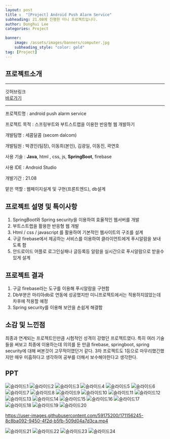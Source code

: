 ```yaml
---
layout: post
title :  "[Project] Android Push Alarm Service"
subheading: 21.08에 진행한 미니 프로젝트입니다.
author: Donghui Lee
categories: Project

banner:
    image: /assets/images/banners/computer.jpg
    subheading_style: "color: gold"
tag: [Project]
---
```

## 프로젝트소개

---
깃허브링크  
[바로가기](https://github.com/bingdul/Project02_android-push-alarm-service.git)  

---

프로젝트명 : android push alarm service

프로젝트 목적 : 스프링부트와 부트스트랩을 이용한 반응형 웹 개발하기

개발팀명 : 세콤달콤 (secom dalcom)

개발팀원 : 박경인(팀장), 이동희(본인), 김광일, 이동진, 곽연호

사용 기술 : **Java**, html , css, js, **SpringBoot**, firebase

사용 IDE : Android Studio

개발기간 : 21.08

맡은 역할 : 웹페이지설계 및 구현(프론트엔드), db설계

## 프로젝트 설명 및 특이사항
  1.  SpringBoot와 Spring security을 이용하여 효율적인 웹서버를 개발
  2.  부트스트랩을 활용한 반응형 웹 개발 
  3.  Html / css / javascript 를 활용하여 기본적인 웹사이트의 구조를 설계
  4.  구글 firebase에서 제공하는 서비스를 이용하여 클라이언트에게 푸시알람을 보내도록 함
  5.  안드로이드 어플로 로그인실패나 글등록등 알람을 실시간으로 푸시알람으로 받을수있게 설계

## 프로젝트 결과
  1. 구글 firebase라는 도구를 이용해 푸시알람을 구현함
  2. Db부분은 마리아db로 연동에 성공했지만 미니프로젝트에서는 적용하지않았는데 차후에 적용할 예정
  3. Spring security를 이용해 보안을 손쉽게 해결함

## 소감 및 느낀점
최종과 연계되는 프로젝트인만큼 시험적인 성격이 강했던 프로젝트였다. 특히 여러 기술들을 써보고 최종에 이용하는데 의의를 둔 만큼 firebase, springboot, spring security에 대해 써본것이 고무적이였던거 같다.
3차 프로젝트도 1등으로 마무리했긴했지만 매우 미흡하다고 생각하여 공부를 더해서 보수해야한다고 생각한다.


## PPT
![슬라이드1](https://user-images.githubusercontent.com/59175200/171155795-2e449aeb-46ef-4b45-b3ed-7a8b02c94565.PNG)
![슬라이드2](https://user-images.githubusercontent.com/59175200/171155803-0c133023-f117-435d-96a7-d5d697e9865e.PNG)
![슬라이드3](https://user-images.githubusercontent.com/59175200/171155808-32c87cb5-371e-4380-9910-53e2b82e9379.PNG)
![슬라이드4](https://user-images.githubusercontent.com/59175200/171155811-e71eb1da-8723-448b-9869-8d5ad8b66372.PNG)
![슬라이드5](https://user-images.githubusercontent.com/59175200/171155813-356fc325-7fb1-44cd-bbce-21c629b57fe9.PNG)
![슬라이드6](https://user-images.githubusercontent.com/59175200/171155814-631bf2cb-d1b6-4c75-9fba-9f8d2715f6de.PNG)
![슬라이드7](https://user-images.githubusercontent.com/59175200/171155815-3eae1418-ddb4-40b2-84ca-dc1ef4cc0eae.PNG)
![슬라이드8](https://user-images.githubusercontent.com/59175200/171155823-39d3e358-de75-4fc3-8c6f-dcf8560a00f0.PNG)
![슬라이드9](https://user-images.githubusercontent.com/59175200/171155826-ccc2091f-e19d-4bbc-bab6-5e1d1056e15b.PNG)
![슬라이드10](https://user-images.githubusercontent.com/59175200/171155829-c71fa0c1-6b55-43cd-8173-b6a6ad61471a.PNG)
![슬라이드11](https://user-images.githubusercontent.com/59175200/171155831-3138bb78-9abe-4a6d-b226-dc3fe87ab176.PNG)
![슬라이드12](https://user-images.githubusercontent.com/59175200/171155834-0d07cc7c-8ea5-4f6b-85c5-c1309aeda656.PNG)
![슬라이드13](https://user-images.githubusercontent.com/59175200/171155837-d9b85286-d4ec-46ab-bbe7-4508e73a8790.PNG)
![슬라이드14](https://user-images.githubusercontent.com/59175200/171155840-5df05682-a43c-4388-b383-dd6fbd1c361f.PNG)
![슬라이드15](https://user-images.githubusercontent.com/59175200/171155843-6b10e77d-9e3f-4bb1-bba4-c9f9092868ca.PNG)
![슬라이드16](https://user-images.githubusercontent.com/59175200/171155849-6c352688-42b8-4ded-92b9-cbf0c9b82346.PNG)
![슬라이드17](https://user-images.githubusercontent.com/59175200/171155857-590abca1-bc8b-4f71-b3de-61660583fe5b.PNG)
![슬라이드18](https://user-images.githubusercontent.com/59175200/171155859-f2c01d8f-a525-47a2-a23c-4390f07a9b7a.PNG)
![슬라이드19](https://user-images.githubusercontent.com/59175200/171155861-bc419796-e10a-46f3-8c82-a28eeab17165.PNG)
![슬라이드20](https://user-images.githubusercontent.com/59175200/171155865-1e754148-e66a-4c9a-9cc1-857dd0f54dbb.PNG)


https://user-images.githubusercontent.com/59175200/171156245-8c8ba092-9450-4f2d-b5fb-509d04a7d3ca.mp4



![슬라이드21](https://user-images.githubusercontent.com/59175200/171155870-220b397c-88ef-4307-93d8-23b7a749fd93.PNG)
![슬라이드22](https://user-images.githubusercontent.com/59175200/171155872-c32c3ff6-620d-488a-9bff-aa427e504582.PNG)
![슬라이드23](https://user-images.githubusercontent.com/59175200/171155876-d0d5d0dc-b314-4087-acfa-c5721d48c496.PNG)
![슬라이드24](https://user-images.githubusercontent.com/59175200/171155878-6d63b177-299d-456b-8ba4-d03116698464.PNG)